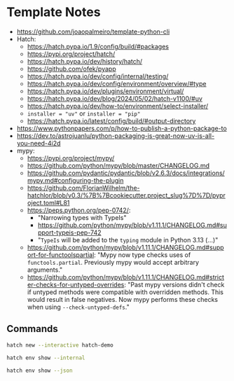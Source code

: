 # Template Notes

- https://github.com/joaopalmeiro/template-python-cli
- Hatch:
  - https://hatch.pypa.io/1.9/config/build/#packages
  - https://pypi.org/project/hatch/
  - https://hatch.pypa.io/dev/history/hatch/
  - https://github.com/ofek/pyapp
  - https://hatch.pypa.io/dev/config/internal/testing/
  - https://hatch.pypa.io/dev/config/environment/overview/#type
  - https://hatch.pypa.io/dev/plugins/environment/virtual/
  - https://hatch.pypa.io/dev/blog/2024/05/02/hatch-v1100/#uv
  - https://hatch.pypa.io/dev/how-to/environment/select-installer/
  - `installer = "uv"` or `installer = "pip"`
  - https://hatch.pypa.io/latest/config/build/#output-directory
- https://www.pythonpapers.com/p/how-to-publish-a-python-package-to
- https://dev.to/astrojuanlu/python-packaging-is-great-now-uv-is-all-you-need-4i2d
- mypy:
  - https://pypi.org/project/mypy/
  - https://github.com/python/mypy/blob/master/CHANGELOG.md
  - https://github.com/pydantic/pydantic/blob/v2.6.3/docs/integrations/mypy.md#configuring-the-plugin
  - https://github.com/FlorianWilhelm/the-hatchlor/blob/v0.3/%7B%7Bcookiecutter.project_slug%7D%7D/pyproject.toml#L81
  - https://peps.python.org/pep-0742/:
    - "Narrowing types with TypeIs"
    - https://github.com/python/mypy/blob/v1.11.1/CHANGELOG.md#support-typeis-pep-742
    - "`TypeIs` will be added to the `typing` module in Python 3.13 (...)"
  - https://github.com/python/mypy/blob/v1.11.1/CHANGELOG.md#support-for-functoolspartial: "Mypy now type checks uses of `functools.partial`. Previously mypy would accept arbitrary arguments."
  - https://github.com/python/mypy/blob/v1.11.1/CHANGELOG.md#stricter-checks-for-untyped-overrides: "Past mypy versions didn't check if untyped methods were compatible with overridden methods. This would result in false negatives. Now mypy performs these checks when using `--check-untyped-defs`."

## Commands

```bash
hatch new --interactive hatch-demo
```

```bash
hatch env show --internal
```

```bash
hatch env show --json
```
